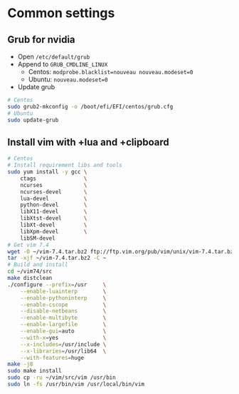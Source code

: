 # Common settings

## Grub for nvidia

- Open `/etc/default/grub`
- Append to `GRUB_CMDLINE_LINUX`
  - Centos: `modprobe.blacklist=nouveau nouveau.modeset=0`
  - Ubuntu: `nouveau.modeset=0`
- Update grub

```bash
# Centos
sudo grub2-mkconfig -o /boot/efi/EFI/centos/grub.cfg
# Ubuntu
sudo update-grub
```

## Install vim with +lua and +clipboard

```bash
# Centos
# Install requirement libs and tools
sudo yum install -y gcc \
    ctags               \
    ncurses             \
    ncurses-devel       \
    lua-devel           \
    python-devel        \
    libX11-devel        \
    libXtst-devel       \
    libXt-devel         \
    libXpm-devel        \
    libSM-devel
# Get vim 7.4
wget -O ~/vim-7.4.tar.bz2 ftp://ftp.vim.org/pub/vim/unix/vim-7.4.tar.bz2
tar -xjf ~/vim-7.4.tar.bz2 -C ~
# Build and install
cd ~/vim74/src
make distclean
./configure --prefix=/usr     \
    --enable-luainterp        \
    --enable-pythoninterp     \
    --enable-cscope           \
    --disable-netbeans        \
    --enable-multibyte        \
    --enable-largefile        \
    --enable-gui=auto         \
    --with-x=yes              \
    --x-includes=/usr/include \
    --x-libraries=/usr/lib64  \
    --with-features=huge
make -j8
sudo make install
sudo cp -ru ~/vim/src/vim /usr/bin
sudo ln -fs /usr/bin/vim /usr/local/bin/vim

```
